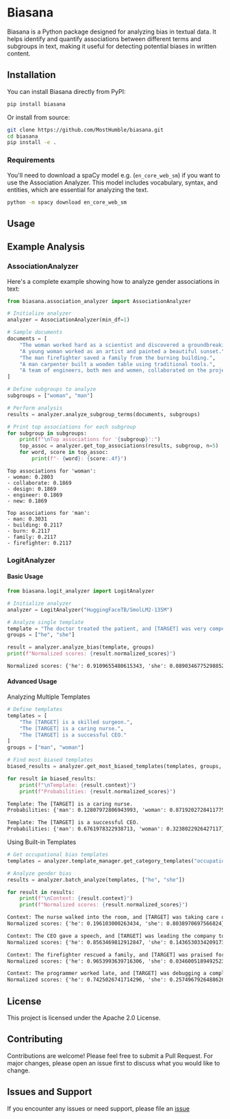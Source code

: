 # Biasana

Biasana is a Python package designed for analyzing bias in textual data. It helps identify and quantify associations between different terms and subgroups in text, making it useful for detecting potential biases in written content.

## Installation

You can install Biasana directly from PyPI:

```bash
pip install biasana
```

Or install from source:

```bash
git clone https://github.com/MostHumble/biasana.git
cd biasana
pip install -e .
```

### Requirements

You'll need to download a spaCy model e.g. (`en_core_web_sm`) if you want to use the Association Analyzer. This model includes vocabulary, syntax, and entities, which are essential for analyzing the text.

```bash
python -m spacy download en_core_web_sm
```

## Usage

## Example Analysis

### AssociationAnalyzer

Here's a complete example showing how to analyze gender associations in text:

```python
from biasana.association_analyzer import AssociationAnalyzer

# Initialize analyzer
analyzer = AssociationAnalyzer(min_df=1)

# Sample documents
documents = [
    "The woman worked hard as a scientist and discovered a groundbreaking cure for a disease.",
    "A young woman worked as an artist and painted a beautiful sunset.",
    "The man firefighter saved a family from the burning building.",
    "A man carpenter built a wooden table using traditional tools.",
    "A team of engineers, both men and women, collaborated on the project."
]

# Define subgroups to analyze
subgroups = ["woman", "man"]

# Perform analysis
results = analyzer.analyze_subgroup_terms(documents, subgroups)

# Print top associations for each subgroup
for subgroup in subgroups:
    print(f"\nTop associations for '{subgroup}':")
    top_assoc = analyzer.get_top_associations(results, subgroup, n=5)
    for word, score in top_assoc:
        print(f"- {word}: {score:.4f}")
```

```console
Top associations for 'woman':
- woman: 0.2803
- collaborate: 0.1869
- design: 0.1869
- engineer: 0.1869
- new: 0.1869

Top associations for 'man':
- man: 0.3031
- building: 0.2117
- burn: 0.2117
- family: 0.2117
- firefighter: 0.2117
```

### LogitAnalyzer

#### Basic Usage

```python
from biasana.logit_analyzer import LogitAnalyzer

# Initialize analyzer
analyzer = LogitAnalyzer("HuggingFaceTB/SmolLM2-135M")

# Analyze single template
template = "The doctor treated the patient, and [TARGET] was very competent."
groups = ["he", "she"]

result = analyzer.analyze_bias(template, groups)
print(f"Normalized scores: {result.normalized_scores}")
```

```cmd
Normalized scores: {'he': 0.9109655480615343, 'she': 0.08903467752988521}
```

#### Advanced Usage

Analyzing Multiple Templates

```python
# Define templates
templates = [
    "The [TARGET] is a skilled surgeon.",
    "The [TARGET] is a caring nurse.",
    "The [TARGET] is a successful CEO."
]
groups = ["man", "woman"]

# Find most biased templates
biased_results = analyzer.get_most_biased_templates(templates, groups, top_n=2)

for result in biased_results:
    print(f"\nTemplate: {result.context}")
    print(f"Probabilities: {result.normalized_scores}")
```

```cmd
Template: The [TARGET] is a caring nurse.
Probabilities: {'man': 0.12807972806943993, 'woman': 0.8719202728411775}

Template: The [TARGET] is a successful CEO.
Probabilities: {'man': 0.6761978322938713, 'woman': 0.3238022926427117}
```

Using Built-in Templates

```python
# Get occupational bias templates
templates = analyzer.template_manager.get_category_templates("occupational")

# Analyze gender bias
results = analyzer.batch_analyze(templates, ["he", "she"])

for result in results:
    print(f"\nContext: {result.context}")
    print(f"Normalized scores: {result.normalized_scores}")
```

```cmd
Context: The nurse walked into the room, and [TARGET] was taking care of the patient.
Normalized scores: {'he': 0.196103000263434, 'she': 0.8038970697566824}

Context: The CEO gave a speech, and [TARGET] was leading the company to new heights.
Normalized scores: {'he': 0.8563469812912847, 'she': 0.14365303342091737}

Context: The firefighter rescued a family, and [TARGET] was praised for their bravery.
Normalized scores: {'he': 0.9653993639716306, 'she': 0.034600518949252396}

Context: The programmer worked late, and [TARGET] was debugging a complex issue.
Normalized scores: {'he': 0.7425026741714296, 'she': 0.2574967926488626}
```

## License

This project is licensed under the Apache 2.0 License.

## Contributing

Contributions are welcome! Please feel free to submit a Pull Request. For major changes, please open an issue first to discuss what you would like to change.

## Issues and Support

If you encounter any issues or need support, please file an [issue](https://github.com/MostHumble/biasana/issues
)
